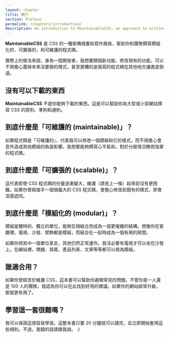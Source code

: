 ```yaml
---
layout: chapter
title: 簡介
section: Preface
permalink: /chapters/introduction/
description: An introduction to MaintainableCSS, an approach to writing modular, scalable and of course maintainable CSS.
---
```


**MaintainableCSS** 是 CSS 的一種架構規畫和寫作風格，幫助你和團隊撰寫模組化的、可擴張的，和可維護的程式碼。

實際上的做法來說，身為一個開發者，我想要開個新功能、修改現有的功能，可以不用擔心蓋掉本來沒要換的樣式，甚至更糟的是我寫的程式碼在其他地方讓進度倒退。

## 沒有可以下載的東西

**MaintainableCSS** 不是你能夠下載的東西。這是可以幫助你為大型或小型網站撰寫 CSS 的原則、準則和通則。

## 到底什麼是「可維護的 (maintainable)」？

如果程式碼是「可維護的」，代表我可以修改一個模組和它的樣式，而不用擔心會意外造成其他模組的負面影響。我想要能夠撰寫心平氣和，對於分裝情況瞭若指掌的程式碼。

## 到底什麼是「可擴張的 (scalable)」？

這代表即使 CSS 程式碼的份量逐漸變大，維護（請見上一條）起來卻沒有更困難。如果你曾經接手一個很龐大的 CSS 程式碼，會擔心修改到既有的樣式，即會深感認同。

## 到底什麼是「模組化的 (modular)」？

模組是獨特的、獨立的單位，能夠互相結合而成為一個更複雜的結構。想像你在客廳裡，電視、沙發、壁飾都是模組，而結合在一起時成為一個有用的房間。

如果你把其中一個單位拿走，其他仍然正常運作。我沒必要有電視才可以坐在沙發上。在網站裡，標題、頁尾、產品列表、文章等等都可以視為模組。

## 誰適合用？

如果你曾經苦於維護 CSS，這本書可以幫助你避開常見的問題。不管你是一人還是 100 人的團隊，我認為你可以在此找到好用的建議。如果你的網站經常升級，那就更有用了。

## 學習這一套很難嗎？

我可以保證這很容易學習。這整本書只要 20 分鐘就可以讀完，且立即開始套用這些規則。不過，我錯的話請跟我說。 :)
